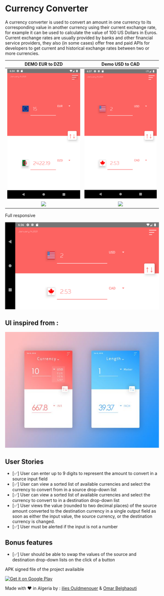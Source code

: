 # Currency Converter

A currency converter is used to convert an amount in one currency to its corresponding value in another currency using their current exchange rate, for example it can be used to calculate the value of 100 US Dollars in Euros. Current exchange rates are usually provided by banks and other financial service providers, they also (in some cases) offer free and paid APIs for developers to get current and historical exchange rates between two or more currencies.

|             DEMO EUR to DZD             |             Demo USD to CAD             |
| :-------------------------------------: | :-------------------------------------: |
| ![](screenShots/currencyConverter1.png) | ![](screenShots/currencyConverter2.png) |
|      ![](screenShots/screen4.jpg)       |      ![](screenShots/screen3.jpg)       |

Full responsive

![](screenShots/currencyConverter_responsive.png)

## UI inspired from :

![](screenShots/ui_vision.jpg)

## User Stories

- [✅] User can enter up to 9 digits to represent the amount to convert in a source input field
- [✅] User can view a sorted list of available currencies and select the currency to convert from in a source drop-down list
- [✅] User can view a sorted list of available currencies and select the currency to convert to in a destination drop-down list
- [✅] User views the value (rounded to two decimal places) of the source amount converted to the destination currency in a single output field as soon as either the input value, the source currency, or the destination currency is changed.
- [✅] User must be alerted if the input is not a number

## Bonus features

- [✅] User should be able to swap the values of the source and destination drop-down lists on the click of a button

 <p>APK signed file of the project availaible

  </p>
    <a href='https://github.com/ilies-space/currency_converter_rn/raw/main/apkBuild/release/srafly%200.95.apk'><img alt='Get it on Google Play' src='https://play.google.com/intl/en_us/badges/images/generic/en_badge_web_generic.png' width='25%' /></a>

Made with ❤ in Algeria
by : <a href= 'https://www.instagram.com/ilies_ouldmenouer/' >ilies Ouldmenouer</a> & <a href= 'https://github.com/Omar-Belghaouti' >Omar Belghaouti</a>
